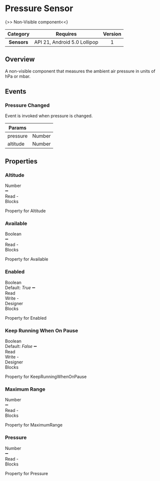 # Pressure Sensor

{>> Non-Visible component<<}

| Category | Requires | Version |
|:--------:|:-------:|:--------:|
|**Sensors**|<span class="chip chip-any">API 21, Android 5.0 Lollipop</span>|<span class="chip chip-number">1</span>|

## Overview

A non-visible component that measures the ambient air pressure in units of hPa or mbar.

## Events

### Pressure Changed

Event is invoked when pressure is changed.

<div class="block" ai2-block="event" not-rendered="true" value="%7B%22componentName%22:%20%22Pressure%20Sensor%22,%20%22name%22:%20%22Pressure%20Changed%22,%20%22param%22:%20%5B%22pressure%22,%20%22altitude%22%5D%7D"></div>

| Params | []() |
|--------|------|
|pressure|<span class="chip chip-number">Number</span>|
|altitude|<span class="chip chip-number">Number</span>|

## Properties

### Altitude

<span style="user-select: none; white-space:pre-wrap;"><span class="chip chip-number">Number</span> :heavy_minus_sign: <span class="chip chip-rw">Read</span>  - <span class="chip chip-bd">Blocks</span></span>

Property for Altitude

<div class="block" ai2-block="property" not-rendered="true" value="%7B%22componentName%22:%20%22Pressure%20Sensor%22,%20%22name%22:%20%22Altitude%22,%20%22getter%22:%20true%7D"></div>

### Available

<span style="user-select: none; white-space:pre-wrap;"><span class="chip chip-boolean">Boolean</span> :heavy_minus_sign: <span class="chip chip-rw">Read</span>  - <span class="chip chip-bd">Blocks</span></span>

Property for Available

<div class="block" ai2-block="property" not-rendered="true" value="%7B%22componentName%22:%20%22Pressure%20Sensor%22,%20%22name%22:%20%22Available%22,%20%22getter%22:%20true%7D"></div>

### Enabled

<span style="user-select: none; white-space:pre-wrap;"><span class="chip chip-boolean">Boolean</span> <span class="chip chip-boolean">Default: <i>True</i></span> :heavy_minus_sign: <span class="chip chip-rw">Read</span> <span class="chip chip-rw">Write</span>  - <span class="chip chip-bd">Designer</span> <span class="chip chip-bd">Blocks</span></span>

Property for Enabled

<div class="block" ai2-block="property" not-rendered="true" value="%7B%22componentName%22:%20%22Pressure%20Sensor%22,%20%22name%22:%20%22Enabled%22,%20%22getter%22:%20true%7D"></div>
<div class="block" ai2-block="property" not-rendered="true" value="%7B%22componentName%22:%20%22Pressure%20Sensor%22,%20%22name%22:%20%22Enabled%22,%20%22getter%22:%20false%7D"></div>

### Keep Running When On Pause

<span style="user-select: none; white-space:pre-wrap;"><span class="chip chip-boolean">Boolean</span> <span class="chip chip-boolean">Default: <i>False</i></span> :heavy_minus_sign: <span class="chip chip-rw">Read</span> <span class="chip chip-rw">Write</span>  - <span class="chip chip-bd">Designer</span> <span class="chip chip-bd">Blocks</span></span>

Property for KeepRunningWhenOnPause

<div class="block" ai2-block="property" not-rendered="true" value="%7B%22componentName%22:%20%22Pressure%20Sensor%22,%20%22name%22:%20%22Keep%20Running%20When%20On%20Pause%22,%20%22getter%22:%20true%7D"></div>
<div class="block" ai2-block="property" not-rendered="true" value="%7B%22componentName%22:%20%22Pressure%20Sensor%22,%20%22name%22:%20%22Keep%20Running%20When%20On%20Pause%22,%20%22getter%22:%20false%7D"></div>

### Maximum Range

<span style="user-select: none; white-space:pre-wrap;"><span class="chip chip-number">Number</span> :heavy_minus_sign: <span class="chip chip-rw">Read</span>  - <span class="chip chip-bd">Blocks</span></span>

Property for MaximumRange

<div class="block" ai2-block="property" not-rendered="true" value="%7B%22componentName%22:%20%22Pressure%20Sensor%22,%20%22name%22:%20%22Maximum%20Range%22,%20%22getter%22:%20true%7D"></div>

### Pressure

<span style="user-select: none; white-space:pre-wrap;"><span class="chip chip-number">Number</span> :heavy_minus_sign: <span class="chip chip-rw">Read</span>  - <span class="chip chip-bd">Blocks</span></span>

Property for Pressure

<div class="block" ai2-block="property" not-rendered="true" value="%7B%22componentName%22:%20%22Pressure%20Sensor%22,%20%22name%22:%20%22Pressure%22,%20%22getter%22:%20true%7D"></div>
